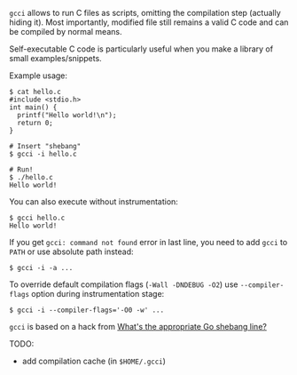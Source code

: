 `gcci` allows to run C files as scripts, omitting the compilation step
(actually hiding it).  Most importantly, modified file still remains
a valid C code and can be compiled by normal means.

Self-executable C code is particularly useful when you make
a library of small examples/snippets.

Example usage:
```
$ cat hello.c
#include <stdio.h>
int main() {
  printf("Hello world!\n");
  return 0;
}

# Insert "shebang"
$ gcci -i hello.c

# Run!
$ ./hello.c
Hello world!
```

You can also execute without instrumentation:
```
$ gcci hello.c
Hello world!
```

If you get `gcci: command not found` error in last line, you need to add `gcci` to `PATH`
or use absolute path instead:
```
$ gcci -i -a ...
```

To override default compilation flags (`-Wall -DNDEBUG -O2`) use `--compiler-flags` option
during instrumentation stage:
```
$ gcci -i --compiler-flags='-O0 -w' ...
```

`gcci` is based on a hack from [What's the appropriate Go shebang line?](https://stackoverflow.com/questions/7707178/whats-the-appropriate-go-shebang-line)

TODO:
* add compilation cache (in `$HOME/.gcci`)
